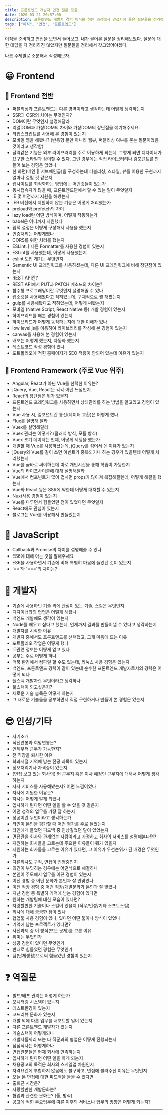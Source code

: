 ```yaml
---
title: 프론트엔드 개발자 면접 질문 모음
date: 2020-03-21 20:57:00
description: 프론트엔드 개발자 경력 이직을 하는 과정에서 면접시에 들은 질문들을 정리해보았다.
tags: ["이직", "면접", "프론트엔드"]
---
```


이직을 준비하고 면접을 보면서 들어보고, 내가 물어본 질문을 정리해보았다.
질문에 대한 대답을 다 정리하진 않았지만 질문들을 정리해서 갖고있어야겠다.

나름 주제별로 소분해서 작성해보자.

# 😀 Frontend

## 📔 Frontend 전반

- 퍼블리싱과 프론트엔드는 다른 영역이라고 생각하는데 어떻게 생각하는지
- SSR과 CSR의 차이는 무엇인지?
- DOM이란 무엇인지 설명해달라
- 리얼DOM과 가상DOM의 차이와 가상DOM의 장단점을 얘기해주세요.
- 타입스크립트를 사용해 본 경험이 있는지
- 모바일 웹을 해봤나? (반응형 뿐만 아니라 웹뷰, 퍼블리싱 여부를 묻는 질문이었음 것이라고 생각함)
- 달력같은 기능은 외부 라이브러리를 주로 이용하게 되는데, 그렇게 되면 디자이너가 요구한 스타일과 상이할 수 있다. 그런 경우에는 직접 라이브러리나 컴포넌트를 만들어 보는 경험은 없었나
- 한 화면(메인 || 서브메인급)을 구성하는데 퍼블리싱, 스타일, 뷰를 이용한 구현까지 얼마나 걸릴 것 같은지
- 웹사이트를 최적화하는 방법에는 어떤것들이 있는가
- 동시접속자가 많을 때, 프론트엔드단에서 할 수 있는 일이 무엇일지
- IE 몇 버전까지 지원을 해봤는지
- IE9 버전에서 지원하지 않는 기능은 어떻게 처리했는가
- preload와 prefetch의 차이
- lazy load란 어떤 방식이며, 어떻게 작동하는가
- babel은 어디까지 지원했나
- 웹팩 설정은 어떻게 구성해서 사용을 했는지
- 인증처리는 어떻게했나
- CORS를 위한 처리를 했는지
- ESLint나 다른 Formatter를 사용한 경험이 있는지
- ESLint를 사용했는데, 어떻게 사용했는지
- eslint 도입 계기는 무엇인지
- Sementic UI 프레임워크를 사용하셨는데, 다른 UI 프레임워크에 비해 장단점이 있는지
- REST API란?
- REST API에서 PUT과 PATCH 메소드의 차이는?
- 함수형 프로그래밍이란 무엇인지 설명해줄 수 있나
- 웹소켓을 사용해봤다고 적혀있는데, 구체적으로 뭘 해봤는지
- gulp를 사용해봤다고 적혀있는데, 어떻게 써봤는지
- 모바일 (Native Script, React Native 등) 개발 경험이 있는지
- 하이브리드를 해본 경험이 있는지
- 하이브리드가 어떻게 동작하는지에 대한 이해가 있나
- low level js를 이용하여 라이브러리를 작성해 본 경험이 있는지
- canvas를 사용해 본 경험이 있는지
- 배포는 어떻게 했는지, 자동화 했는지
- 테스트코드 작성 경험이 있나
- 포트폴리오에 적힌 홈페이지가 SEO 적용이 안되어 있는데 이유가 있는지

## 📗 Frontend Framework (주로 Vue 위주)

- Angular, React가 아닌 Vue를 선택한 이유는?
- jQuery, Vue, React는 각각 어떤 느낌인지
- React의 장단점은 뭐가 있을지
- 프론트엔드 프레임워크를 사용하면서 상태관리를 하는 방법을 알고있고 경험이 있는지
- Vue 사용 시, 컴포넌트간 통신(데이터 교환)은 어떻게 했나
- Flux를 설명해 달라
- Vuex를 설명해달라
- Vuex 관리는 어떻게? (클래식 방식, 모듈 방식)
- Vuex 초기 데이터는 언제, 어떻게 세팅을 했는가
- 개발할 때 Vue를 사용하셨는데, jQuery를 섞어서 쓴 이유가 있는지
- jQuery와 Vue를 같이 쓰면 이벤트가 중복되거나 하는 경우가 있을텐데 어떻게 처리했는지
- Vue를 곧바로 써야하는데 따로 개인시간을 통해 학습이 가능한지
- Vue의 라이프사이클에 대해 설명해달라
- Vue에서 컴포넌트가 많이 겹치면 props가 많아져 복잡해질텐데, 어떻게 해결을 했는지
- Vue와 React 등은 SSR에 약한데 어떻게 대처할 수 있는지
- Nuxt사용 경험이 있는지
- Vue를 다루면서 힘들었던 점이 있었다면 무엇일지
- React에도 관심이 있는지
- 블로그는 Vue를 이용해서 만들었는지

# 📒 JavaScript

- Callback과 Promise의 차이를 설명해줄 수 있나
- ES6에 대해 아는 것을 말해주세요
- ES6을 사용하면서 기존에 비해 특별히 마음에 들었던 것이 있는지
- '=='와 '==='의 차이는?

# 📘 개발자

- 기존에 사용하던 기술 외에 관심이 있는 기술, 스킬은 무엇인지
- 디자이너와의 협업은 어떻게 해왔나
- 백엔드 개발에도 생각이 있는지
- Node를 배우고 싶다고 했는데, 언제까지 결과를 만들어낼 수 있다고 생각하는지
- 개발자를 시작한 이유
- 개발자 중에서도 프론트엔드를 선택했고, 그게 마음에 드는 이유
- 포트폴리오 작업은 어떻게 했나
- IT관련 정보는 어떻게 얻고 있나
- 공부는 주로 어떻게 하나
- 맥북 환경에서 컴파일 할 수도 있는데, 리눅스 사용 경험은 있는지
- 백엔드, 프론트엔드 경력이 같이 있는데 순수한 프론트엔드 개발자로서의 경력은 어떻게 되나
- 풀스택 개발자란 무엇이라고 생각하나
- 풀스택이 되고싶은지?
- 새로운 기술 습득은 어떻게 하는지
- 그 새로운 기술들을 공부하면서 직접 구현하거나 만들어 본 경험은 있는지

# 😎 인성/기타

- 자기소개
- 직전연봉과 희망연봉은?
- 언제부터 근무가 가능한지?
- 전 직장을 퇴사한 이유
- 학과시절 기억에 남는 전공 과목이 있는지
- 정보처리기사 자격증이 있는지
- (면접 보고 있는 회사의) 현 근무지 혹은 이사 예정인 근무지에 대해서 어떻게 생각하는지
- 자사 서비스를 사용해봤는지? 어떤 느낌이었나
- 자사에 지원한 이유는?
- 자사는 어떻게 알게 되었나
- 입사하게 된다면 어떤 일을 할 수 있을 것 같은지
- 어떤 성격의 업무를 가장 잘 하는지
- 성공이란 무엇이라고 생각하는가
- 타인이 본인을 평가할 때 어떤 평가를 주로 들었는지
- 타인에게 들었던 피드백 중 인상깊었던 말이 있었는지
- 면접관을 회사와 관계없는 사람이라고 가정하고 회사의 서비스를 설명해본다면?
- 지원하는 회사들을 고르는데 주요한 이유들이 뭐가 있을지
- 지원하는 회사들을 고르는 이유가 있다면, 그 이유가 우선순위가 된 배경은 무엇인가
- 다른회사도 구직, 면접이 진행중인지
- 의견이 부딪히는 경우에는 어떤식으로 해결하나
- 본인이 주도해서 업무를 이끈 경험이 있는지
- 이전 경험 중 어떤 문화가 본인과 잘 안맞았나
- 이전 직장 경험 중 어떤 직장/개발문화가 본인과 잘 맞았나
- 지난 경험 중 특별히 기억에 남는 경험이 있다면
- 원하는 개발팀에 대한 모습이 있다면?
- 자랑할만한 기술이나 스킬이 있을지 (직무/인성/기타 소프트스킬)
- 회사에 대해 궁금한 점이 있나
- 협업툴 사용 경험이 있나, 있다면 어떤 툴이나 방식이 있었나
- 기억에 남는 프로젝트가 있다면?
- 사전과제 중 이 방식(또는 문제)를 고른 이유
- 취미는 무엇인가
- 성공 경험이 있다면 무엇인가
- 반대로 힘들었던 경험은 무엇인가
- 팀(단체생활)으로써 힘들었던 경험이 있는지

# ❓ 역질문

- 빌드/배포 관리는 어떻게 하는가
- 모니터링 시스템이 있는지
- 테스트환경이 있는지
- 코드리뷰 문화가 있는지
- 개발 외에 다른 업무를 서포트할 일이 있는지
- 다른 프론트엔드 개발자가 있는지
- 기술스택이 어떻게되나
- 개발자들끼리 또는 타 직군과의 협업은 어떻게 진행되는지
- 점심식사는 어떻게하나
- 면접관분들은 현재 회사에 만족하는지
- 입사하게 된다면 어떤 일을 하게 되는지
- 채용공고의 목적은 회사의 스케일업 차원인지
- 자격요건에 부합하지 않음에도 불구하고, 면접에 불러주신 이유는 무엇인지
- 오늘 본 면접에 대한 피드백을 들을 수 있다면
- 출퇴근 시간은?
- 자랑할만한 개발문화는?
- 협업과 관련한 문화는? (툴, 방식)
- 공고에 적힌 주요업무에 따른 이후의 서비스나 업무의 방향은 어떻게 되는지?

---
